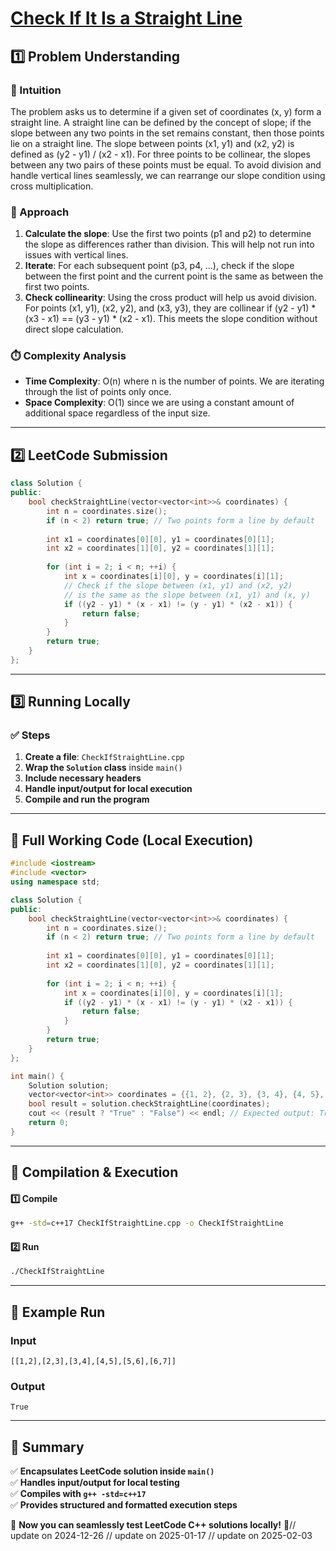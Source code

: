 # **[Check If It Is a Straight Line](https://leetcode.com/problems/check-if-it-is-a-straight-line/description/)**  

## **1️⃣ Problem Understanding**  
### **📌 Intuition**  
The problem asks us to determine if a given set of coordinates (x, y) form a straight line. A straight line can be defined by the concept of slope; if the slope between any two points in the set remains constant, then those points lie on a straight line. The slope between points (x1, y1) and (x2, y2) is defined as (y2 - y1) / (x2 - x1). For three points to be collinear, the slopes between any two pairs of these points must be equal. To avoid division and handle vertical lines seamlessly, we can rearrange our slope condition using cross multiplication.

### **🚀 Approach**  
1. **Calculate the slope**: Use the first two points (p1 and p2) to determine the slope as differences rather than division. This will help not run into issues with vertical lines.
2. **Iterate**: For each subsequent point (p3, p4, ...), check if the slope between the first point and the current point is the same as between the first two points.
3. **Check collinearity**: Using the cross product will help us avoid division. For points (x1, y1), (x2, y2), and (x3, y3), they are collinear if (y2 - y1) * (x3 - x1) == (y3 - y1) * (x2 - x1). This meets the slope condition without direct slope calculation.

### **⏱️ Complexity Analysis**  
- **Time Complexity**: O(n) where n is the number of points. We are iterating through the list of points only once.
- **Space Complexity**: O(1) since we are using a constant amount of additional space regardless of the input size.

---  

## **2️⃣ LeetCode Submission**  
```cpp
class Solution {
public:
    bool checkStraightLine(vector<vector<int>>& coordinates) {
        int n = coordinates.size();
        if (n < 2) return true; // Two points form a line by default
        
        int x1 = coordinates[0][0], y1 = coordinates[0][1];
        int x2 = coordinates[1][0], y2 = coordinates[1][1];
        
        for (int i = 2; i < n; ++i) {
            int x = coordinates[i][0], y = coordinates[i][1];
            // Check if the slope between (x1, y1) and (x2, y2)
            // is the same as the slope between (x1, y1) and (x, y)
            if ((y2 - y1) * (x - x1) != (y - y1) * (x2 - x1)) {
                return false;
            }
        }
        return true;
    }
};  
```  

---  

## **3️⃣ Running Locally**  
### **✅ Steps**  
1. **Create a file**: `CheckIfStraightLine.cpp`  
2. **Wrap the `Solution` class** inside `main()`  
3. **Include necessary headers**  
4. **Handle input/output for local execution**  
5. **Compile and run the program**  

---  

## **📝 Full Working Code (Local Execution)**  
```cpp
#include <iostream>
#include <vector>
using namespace std;

class Solution {
public:
    bool checkStraightLine(vector<vector<int>>& coordinates) {
        int n = coordinates.size();
        if (n < 2) return true; // Two points form a line by default
        
        int x1 = coordinates[0][0], y1 = coordinates[0][1];
        int x2 = coordinates[1][0], y2 = coordinates[1][1];
        
        for (int i = 2; i < n; ++i) {
            int x = coordinates[i][0], y = coordinates[i][1];
            if ((y2 - y1) * (x - x1) != (y - y1) * (x2 - x1)) {
                return false;
            }
        }
        return true;
    }
};

int main() {
    Solution solution;
    vector<vector<int>> coordinates = {{1, 2}, {2, 3}, {3, 4}, {4, 5}, {5, 6}, {6, 7}};
    bool result = solution.checkStraightLine(coordinates);
    cout << (result ? "True" : "False") << endl; // Expected output: True
    return 0;
}  
```  

---  

## **🔧 Compilation & Execution**  
#### **1️⃣ Compile**  
```bash
g++ -std=c++17 CheckIfStraightLine.cpp -o CheckIfStraightLine
```  

#### **2️⃣ Run**  
```bash
./CheckIfStraightLine
```  

---  

## **🎯 Example Run**  
### **Input**  
```
[[1,2],[2,3],[3,4],[4,5],[5,6],[6,7]]
```  
### **Output**  
```
True
```  

---  

## **📌 Summary**  
✅ **Encapsulates LeetCode solution inside `main()`**  
✅ **Handles input/output for local testing**  
✅ **Compiles with `g++ -std=c++17`**  
✅ **Provides structured and formatted execution steps**  

🚀 **Now you can seamlessly test LeetCode C++ solutions locally!** 🚀// update on 2024-12-26
// update on 2025-01-17
// update on 2025-02-03
